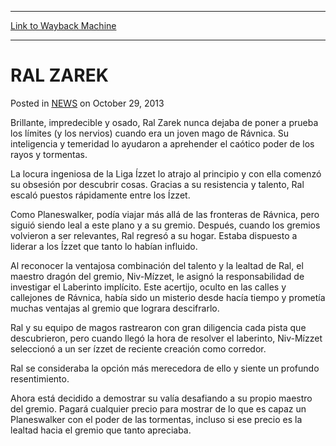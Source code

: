 
---
[Link to Wayback Machine](https://web.archive.org/web/20220706201320/https://magic.wizards.com/en/articles/archive/ral-zarek-2013-10-28-3)

[_metadata_:description]:- "Brillante, impredecible y osado, Ral Zarek nunca dejaba de poner a prueba los límites (y los nervios) cuando era un joven mago de Rávnica. Su inteligencia y temeridad lo ayudaron a aprehender el caótico poder de los rayos y tormentas. La locura ingeniosa de la Liga Ízzet lo atrajo al principio y con ella comenzó su obsesión por descubrir cosas. Gracias a su resistencia y"
[_metadata_:generator]:- "Drupal 7 (http://drupal.org)"
[_metadata_:node]:- "115862"
[_metadata_:path_date]:- "2013-10-28"
[_metadata_:publish_date]:- "2013-10-29"
[_metadata_:source]:- "div-main-content"
[_metadata_:title]:- "RAL ZAREK"
[_metadata_:wayback_capture_timestamp]:- "2022-07-06 20:13:20"
[_metadata_:wayback_raw_url]:- "https://web.archive.org/web/20220706201320id_/https://magic.wizards.com/en/articles/archive/ral-zarek-2013-10-28-3"
[_metadata_:wayback_url]:- "https://magic.wizards.com/en/articles/archive/ral-zarek-2013-10-28-3"
---


RAL ZAREK
=========



 Posted in [NEWS](/en/articles)
 on October 29, 2013 










Brillante, impredecible y osado, Ral Zarek nunca dejaba de poner a prueba los límites (y los nervios) cuando era un joven mago de Rávnica. Su inteligencia y temeridad lo ayudaron a aprehender el caótico poder de los rayos y tormentas.


La locura ingeniosa de la Liga Ízzet lo atrajo al principio y con ella comenzó su obsesión por descubrir cosas. Gracias a su resistencia y talento, Ral escaló puestos rápidamente entre los Ízzet.


Como Planeswalker, podía viajar más allá de las fronteras de Rávnica, pero siguió siendo leal a este plano y a su gremio. Después, cuando los gremios volvieron a ser relevantes, Ral regresó a su hogar. Estaba dispuesto a liderar a los Ízzet que tanto lo habían influido.


Al reconocer la ventajosa combinación del talento y la lealtad de Ral, el maestro dragón del gremio, Niv-Mízzet, le asignó la responsabilidad de investigar el Laberinto implícito. Este acertijo, oculto en las calles y callejones de Rávnica, había sido un misterio desde hacía tiempo y prometía muchas ventajas al gremio que lograra descifrarlo.


Ral y su equipo de magos rastrearon con gran diligencia cada pista que descubrieron, pero cuando llegó la hora de resolver el laberinto, Niv-Mízzet seleccionó a un ser ízzet de reciente creación como corredor.


Ral se consideraba la opción más merecedora de ello y siente un profundo resentimiento.


Ahora está decidido a demostrar su valía desafiando a su propio maestro del gremio. Pagará cualquier precio para mostrar de lo que es capaz un Planeswalker con el poder de las tormentas, incluso si ese precio es la lealtad hacia el gremio que tanto apreciaba.







